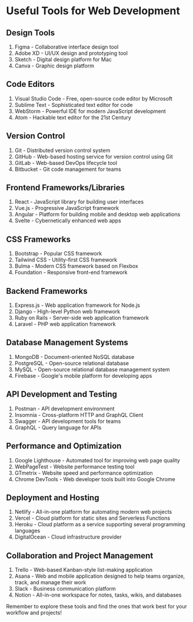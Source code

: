 # Useful Tools for Web Development

## Design Tools
1. Figma - Collaborative interface design tool
2. Adobe XD - UI/UX design and prototyping tool
3. Sketch - Digital design platform for Mac
4. Canva - Graphic design platform

## Code Editors
1. Visual Studio Code - Free, open-source code editor by Microsoft
2. Sublime Text - Sophisticated text editor for code
3. WebStorm - Powerful IDE for modern JavaScript development
4. Atom - Hackable text editor for the 21st Century

## Version Control
1. Git - Distributed version control system
2. GitHub - Web-based hosting service for version control using Git
3. GitLab - Web-based DevOps lifecycle tool
4. Bitbucket - Git code management for teams

## Frontend Frameworks/Libraries
1. React - JavaScript library for building user interfaces
2. Vue.js - Progressive JavaScript framework
3. Angular - Platform for building mobile and desktop web applications
4. Svelte - Cybernetically enhanced web apps

## CSS Frameworks
1. Bootstrap - Popular CSS framework
2. Tailwind CSS - Utility-first CSS framework
3. Bulma - Modern CSS framework based on Flexbox
4. Foundation - Responsive front-end framework

## Backend Frameworks
1. Express.js - Web application framework for Node.js
2. Django - High-level Python web framework
3. Ruby on Rails - Server-side web application framework
4. Laravel - PHP web application framework

## Database Management Systems
1. MongoDB - Document-oriented NoSQL database
2. PostgreSQL - Open-source relational database
3. MySQL - Open-source relational database management system
4. Firebase - Google's mobile platform for developing apps

## API Development and Testing
1. Postman - API development environment
2. Insomnia - Cross-platform HTTP and GraphQL Client
3. Swagger - API development tools for teams
4. GraphQL - Query language for APIs

## Performance and Optimization
1. Google Lighthouse - Automated tool for improving web page quality
2. WebPageTest - Website performance testing tool
3. GTmetrix - Website speed and performance optimization
4. Chrome DevTools - Web developer tools built into Google Chrome

## Deployment and Hosting
1. Netlify - All-in-one platform for automating modern web projects
2. Vercel - Cloud platform for static sites and Serverless Functions
3. Heroku - Cloud platform as a service supporting several programming languages
4. DigitalOcean - Cloud infrastructure provider

## Collaboration and Project Management
1. Trello - Web-based Kanban-style list-making application
2. Asana - Web and mobile application designed to help teams organize, track, and manage their work
3. Slack - Business communication platform
4. Notion - All-in-one workspace for notes, tasks, wikis, and databases

Remember to explore these tools and find the ones that work best for your workflow and projects!